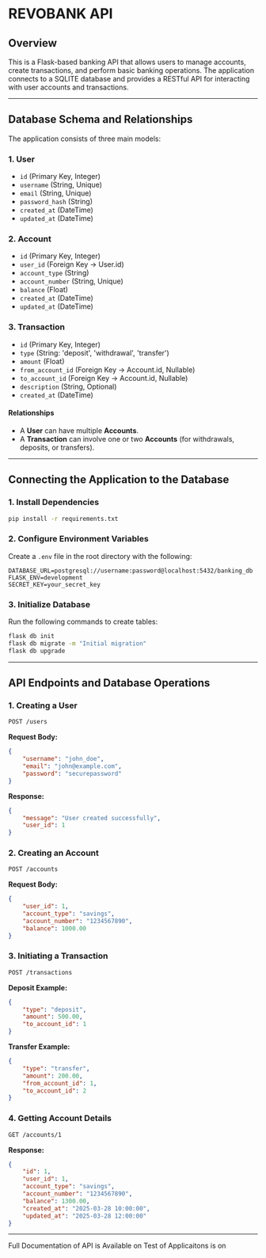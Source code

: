 # REVOBANK API

## Overview
This is a Flask-based banking API that allows users to manage accounts, create transactions, and perform basic banking operations. The application connects to a SQLITE database and provides a RESTful API for interacting with user accounts and transactions.

---

## Database Schema and Relationships

The application consists of three main models:

### 1. **User**
- `id` (Primary Key, Integer)
- `username` (String, Unique)
- `email` (String, Unique)
- `password_hash` (String)
- `created_at` (DateTime)
- `updated_at` (DateTime)

### 2. **Account**
- `id` (Primary Key, Integer)
- `user_id` (Foreign Key → User.id)
- `account_type` (String)
- `account_number` (String, Unique)
- `balance` (Float)
- `created_at` (DateTime)
- `updated_at` (DateTime)

### 3. **Transaction**
- `id` (Primary Key, Integer)
- `type` (String: 'deposit', 'withdrawal', 'transfer')
- `amount` (Float)
- `from_account_id` (Foreign Key → Account.id, Nullable)
- `to_account_id` (Foreign Key → Account.id, Nullable)
- `description` (String, Optional)
- `created_at` (DateTime)

#### **Relationships**
- A **User** can have multiple **Accounts**.
- A **Transaction** can involve one or two **Accounts** (for withdrawals, deposits, or transfers).

---

## Connecting the Application to the Database

### **1. Install Dependencies**
```sh
pip install -r requirements.txt
```

### **2. Configure Environment Variables**
Create a `.env` file in the root directory with the following:
```env
DATABASE_URL=postgresql://username:password@localhost:5432/banking_db
FLASK_ENV=development
SECRET_KEY=your_secret_key
```

### **3. Initialize Database**
Run the following commands to create tables:
```sh
flask db init
flask db migrate -m "Initial migration"
flask db upgrade
```

---

## API Endpoints and Database Operations

### **1. Creating a User**
```sh
POST /users
```
**Request Body:**
```json
{
    "username": "john_doe",
    "email": "john@example.com",
    "password": "securepassword"
}
```
**Response:**
```json
{
    "message": "User created successfully",
    "user_id": 1
}
```

### **2. Creating an Account**
```sh
POST /accounts
```
**Request Body:**
```json
{
    "user_id": 1,
    "account_type": "savings",
    "account_number": "1234567890",
    "balance": 1000.00
}
```

### **3. Initiating a Transaction**
```sh
POST /transactions
```
**Deposit Example:**
```json
{
    "type": "deposit",
    "amount": 500.00,
    "to_account_id": 1
}
```
**Transfer Example:**
```json
{
    "type": "transfer",
    "amount": 200.00,
    "from_account_id": 1,
    "to_account_id": 2
}
```

### **4. Getting Account Details**
```sh
GET /accounts/1
```
**Response:**
```json
{
    "id": 1,
    "user_id": 1,
    "account_type": "savings",
    "account_number": "1234567890",
    "balance": 1300.00,
    "created_at": "2025-03-28 10:00:00",
    "updated_at": "2025-03-28 12:00:00"
}
```

---

Full Documentation of API is Available on
Test of Applicaitons is on 
